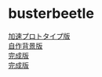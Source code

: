 # busterbeetle

[加速プロトタイプ版](https://m-ippei.github.io/busterbeetle/p5%E3%82%AA%E3%83%95%E3%83%A9%E3%82%A4%E3%83%B3%E9%96%8B%E7%99%BA/%E5%8A%A0%E9%80%9F%E3%82%B7%E3%83%A5%E3%83%BC%E3%83%86%E3%82%A3%E3%83%B3%E3%82%B0/)  
[自作背景版](https://m-ippei.github.io/busterbeetle/p5%E3%82%AA%E3%83%95%E3%83%A9%E3%82%A4%E3%83%B3%E9%96%8B%E7%99%BA/%E3%83%90%E3%82%B9%E3%82%BF%E3%83%BC%E3%83%93%E3%83%BC%E3%83%88%E3%83%AB/)  
[完成版](https://m-ippei.github.io/busterbeetle/bbApp/)  
[完成版](https://m-ippei.github.io/busterbeetle/busterbeetle180907SS/)  
